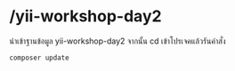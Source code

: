 /yii-workshop-day2
============================

นำเข้าฐานข้อมูล yii-workshop-day2 จากนั้น cd เข้าโปรเจคแล้วรันคำสั่ง

```
composer update
```
